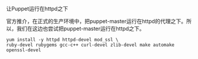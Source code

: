 让Puppet运行在httpd之下

官方推介，在正式的生产环境中，把puppet-master运行在httpd的代理之下。所以，我们在这边也尝试把puppet-master运行在httpd之下。

```
yum install -y httpd httpd-devel mod_ssl \
ruby-devel rubygems gcc-c++ curl-devel zlib-devel make automake  openssl-devel
```



